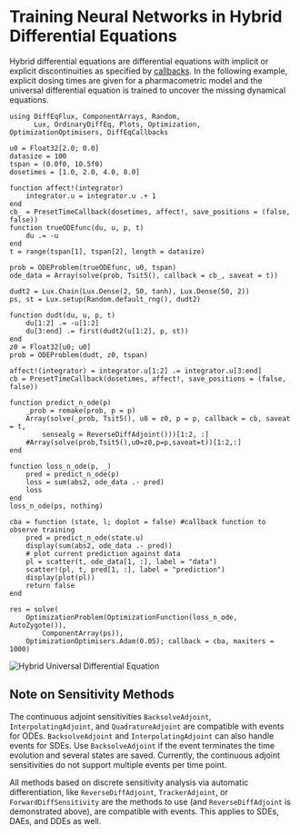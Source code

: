 # Training Neural Networks in Hybrid Differential Equations

Hybrid differential equations are differential equations with implicit or
explicit discontinuities as specified by
[callbacks](https://docs.sciml.ai/DiffEqDocs/stable/features/callback_functions/).
In the following example, explicit dosing times are given for a pharmacometric
model and the universal differential equation is trained to uncover the missing
dynamical equations.

```@example
using DiffEqFlux, ComponentArrays, Random,
      Lux, OrdinaryDiffEq, Plots, Optimization, OptimizationOptimisers, DiffEqCallbacks

u0 = Float32[2.0; 0.0]
datasize = 100
tspan = (0.0f0, 10.5f0)
dosetimes = [1.0, 2.0, 4.0, 8.0]

function affect!(integrator)
    integrator.u = integrator.u .+ 1
end
cb_ = PresetTimeCallback(dosetimes, affect!, save_positions = (false, false))
function trueODEfunc(du, u, p, t)
    du .= -u
end
t = range(tspan[1], tspan[2], length = datasize)

prob = ODEProblem(trueODEfunc, u0, tspan)
ode_data = Array(solve(prob, Tsit5(), callback = cb_, saveat = t))

dudt2 = Lux.Chain(Lux.Dense(2, 50, tanh), Lux.Dense(50, 2))
ps, st = Lux.setup(Random.default_rng(), dudt2)

function dudt(du, u, p, t)
    du[1:2] .= -u[1:2]
    du[3:end] .= first(dudt2(u[1:2], p, st))
end
z0 = Float32[u0; u0]
prob = ODEProblem(dudt, z0, tspan)

affect!(integrator) = integrator.u[1:2] .= integrator.u[3:end]
cb = PresetTimeCallback(dosetimes, affect!, save_positions = (false, false))

function predict_n_ode(p)
    _prob = remake(prob, p = p)
    Array(solve(_prob, Tsit5(), u0 = z0, p = p, callback = cb, saveat = t,
        sensealg = ReverseDiffAdjoint()))[1:2, :]
    #Array(solve(prob,Tsit5(),u0=z0,p=p,saveat=t))[1:2,:]
end

function loss_n_ode(p, _)
    pred = predict_n_ode(p)
    loss = sum(abs2, ode_data .- pred)
    loss
end
loss_n_ode(ps, nothing)

cba = function (state, l; doplot = false) #callback function to observe training
    pred = predict_n_ode(state.u)
    display(sum(abs2, ode_data .- pred))
    # plot current prediction against data
    pl = scatter(t, ode_data[1, :], label = "data")
    scatter!(pl, t, pred[1, :], label = "prediction")
    display(plot(pl))
    return false
end

res = solve(
    OptimizationProblem(OptimizationFunction(loss_n_ode, AutoZygote()),
        ComponentArray(ps)),
    OptimizationOptimisers.Adam(0.05); callback = cba, maxiters = 1000)
```

![Hybrid Universal Differential Equation](https://user-images.githubusercontent.com/1814174/91687561-08fc5900-eb2e-11ea-9f26-6b794e1e1248.gif)

## Note on Sensitivity Methods

The continuous adjoint sensitivities `BacksolveAdjoint`, `InterpolatingAdjoint`,
and `QuadratureAdjoint` are compatible with events for ODEs. `BacksolveAdjoint` and
`InterpolatingAdjoint` can also handle events for SDEs. Use `BacksolveAdjoint` if
the event terminates the time evolution and several states are saved. Currently,
the continuous adjoint sensitivities do not support multiple events per time point.

All methods based on discrete sensitivity analysis via automatic differentiation,
like `ReverseDiffAdjoint`, `TrackerAdjoint`, or `ForwardDiffSensitivity` are the methods
to use (and `ReverseDiffAdjoint` is demonstrated above), are compatible with events.
This applies to SDEs, DAEs, and DDEs as well.
